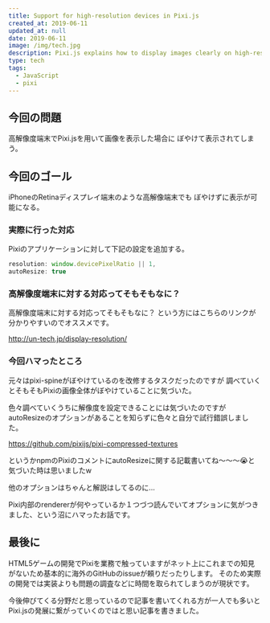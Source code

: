 ```yaml
---
title: Support for high-resolution devices in Pixi.js
created_at: 2019-06-11
updated_at: null
date: 2019-06-11
image: /img/tech.jpg
description: Pixi.js explains how to display images clearly on high-resolution devices such as Retina devices without blurring.
type: tech
tags:
  - JavaScript
  - pixi
---
```


## 今回の問題

高解像度端末でPixi.jsを用いて画像を表示した場合に
ぼやけて表示されてしまう。

## 今回のゴール

iPhoneのRetinaディスプレイ端末のような高解像端末でも
ぼやけずに表示が可能になる。

### 実際に行った対応

Pixiのアプリケーションに対して下記の設定を追加する。

```javascript
resolution: window.devicePixelRatio || 1,
autoResize: true
```

### 高解像度端末に対する対応ってそもそもなに？

高解像度端末に対する対応ってそもそもなに？
という方にはこちらのリンクが分かりやすいのでオススメです。

http://un-tech.jp/display-resolution/

### 今回ハマったところ

元々はpixi-spineがぼやけているのを改修するタスクだったのですが
調べていくとそもそもPixiの画像全体がぼやけていることに気づいた。

色々調べていくうちに解像度を設定できることには気づいたのですが
autoResizeのオプションがあることを知らずに色々と自分で試行錯誤しました。

https://github.com/pixijs/pixi-compressed-textures

というかnpmのPixiのコメントにautoResizeに関する記載書いてね〜〜〜😭と気づいた時は思いましたw

他のオプションはちゃんと解説はしてるのに…

Pixi内部のrendererが何やっているか１つづつ読んでいてオプションに気がつきました、という沼にハマったお話です。

## 最後に

HTML5ゲームの開発でPixiを業務で触っていますがネット上にこれまでの知見がないため基本的に海外のGitHubのissueが頼りだったりします。
そのため実際の開発では実装よりも問題の調査などに時間を取られてしまうのが現状です。

今後伸びてくる分野だと思っているので記事を書いてくれる方が一人でも多いとPixi.jsの発展に繋がっていくのではと思い記事を書きました。

